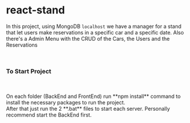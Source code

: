 # react-stand

In this project, using MongoDB ``localhost`` we have a manager for a stand that let users make reservations in a specific car and a specific date.
Also there's a Admin Menu with the CRUD of the Cars, the Users and the Reservations

<br />

<h3>To Start Project</h3>
<br />
<br />
On each folder (BackEnd and FrontEnd) run **npm install** command to install the necessary packages to run the project.
<br />
After that just run the 2 **.bat** files to start each server. Personally recommend start the BackEnd first.
